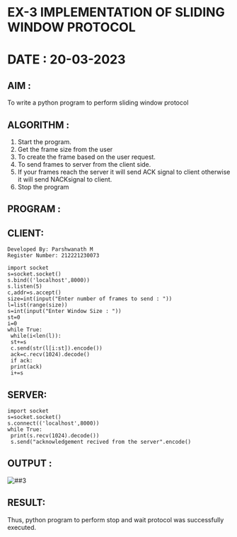 # EX-3 IMPLEMENTATION OF SLIDING WINDOW PROTOCOL
# DATE : 20-03-2023

## AIM :
To write a python program to perform sliding window protocol

## ALGORITHM :
1. Start the program.
2. Get the frame size from the user
3. To create the frame based on the user request.
4. To send frames to server from the client side.
5. If your frames reach the server it will send ACK signal to client otherwise it will send NACKsignal to client.
6. Stop the program

## PROGRAM :
## CLIENT:
```
Developed By: Parshwanath M
Register Number: 212221230073
```
```
import socket
s=socket.socket()
s.bind(('localhost',8000))
s.listen(5)
c,addr=s.accept()
size=int(input("Enter number of frames to send : "))
l=list(range(size))
s=int(input("Enter Window Size : "))
st=0
i=0
while True:
 while(i<len(l)):
 st+=s
 c.send(str(l[i:st]).encode())
 ack=c.recv(1024).decode()
 if ack:
 print(ack)
 i+=s
``` 

## SERVER:
```
import socket
s=socket.socket()
s.connect(('localhost',8000))
while True: 
 print(s.recv(1024).decode())
 s.send("acknowledgement recived from the server".encode()
 ```
 
## OUTPUT :
![##3](https://github.com/parsh2004/EX-3/assets/95388047/c6cdc264-277f-401c-a3f1-3cccae9e7cf5)

## RESULT:
Thus, python program to perform stop and wait protocol was successfully executed.
